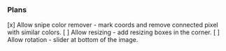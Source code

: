 ### Plans
[x] Allow snipe color remover - mark coords and remove connected pixel with similar colors.
[ ] Allow resizing - add resizing boxes in the corner.
[ ] Allow rotation - slider at bottom of the image.
